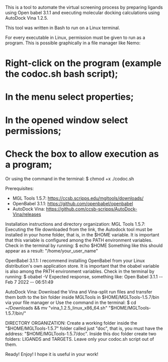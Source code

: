 This is a tool to automate the virtual screening process by preparing ligands using Open babel 3.1.1 and executing molecular docking calculations using AutoDock Vina 1.2.5.

This tool was written in Bash to run on a Linux terminal.

For every executable in Linux, permission must be given to run as a program. This is possible graphically in a file manager like Nemo:
# Right-click on the program (example the codoc.sh bash script);
# In the menu select properties;
# In the opened window select permissions;
# Check the box to allow execution as a program;

Or using the command in the terminal:
$ chmod +x ./codoc.sh

Prerequisites:
- MGL Tools 1.5.7: https://ccsb.scripps.edu/mgltools/downloads/
- OpenBabel 3.1.1: https://github.com/openbabel/openbabel
- AutoDock Vina: https://github.com/ccsb-scripps/AutoDock-Vina/releases

Installation instructions and directory organization:
MGL Tools 1.5.7:
Executing the file downloaded from the link, the Autodock tool must be installed in your home folder, that is, in the $HOME variable. It is important that this variable is configured among the PATH environment variables. Check in the terminal by running:
$ echo $HOME
Something like this should appear as a result: "/home/your_user_name"

OpenBabel 3.1.1:
I recommend installing OpenBabel from your Linux distribution's own application store. It is important that the obabel variable is also among the PATH environment variables. Check in the terminal by running:
$ obabel -V
Expected response, something like: Open Babel 3.1.1 -- Feb 7 2022 -- 06:51:49

AutoDock Vina:
Download the Vina and Vina-split run files and transfer them both to the bin folder inside MGLTools in $HOME/MGLTools-1.5.7/bin via your file manager or Use the command in the terminal:
$ cd ~/Downloads && mv "vina_1.2.5_linux_x86_64.sh" "$HOME/MGLTools-1.5.7/bin/"

DIRECTORY ORGANIZATION:
Create a working folder inside the "$HOME/MGLTools-1.5.7" folder called just "doc", that is, you must have the address: "$HOME/MGLTools-1.5.7/doc". Inside this doc folder create two folders: LIGANDS and TARGETS. Leave only your codoc.sh script out of them.

Ready! Enjoy! I hope it is useful in your work!
